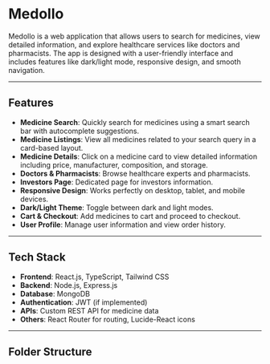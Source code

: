 # Medollo

Medollo is a web application that allows users to search for medicines, view detailed information, and explore healthcare services like doctors and pharmacists. The app is designed with a user-friendly interface and includes features like dark/light mode, responsive design, and smooth navigation.

---

## **Features**

- **Medicine Search**: Quickly search for medicines using a smart search bar with autocomplete suggestions.
- **Medicine Listings**: View all medicines related to your search query in a card-based layout.
- **Medicine Details**: Click on a medicine card to view detailed information including price, manufacturer, composition, and storage.
- **Doctors & Pharmacists**: Browse healthcare experts and pharmacists.
- **Investors Page**: Dedicated page for investors information.
- **Responsive Design**: Works perfectly on desktop, tablet, and mobile devices.
- **Dark/Light Theme**: Toggle between dark and light modes.
- **Cart & Checkout**: Add medicines to cart and proceed to checkout.
- **User Profile**: Manage user information and view order history.

---

## **Tech Stack**

- **Frontend**: React.js, TypeScript, Tailwind CSS
- **Backend**: Node.js, Express.js
- **Database**: MongoDB
- **Authentication**: JWT (if implemented)
- **APIs**: Custom REST API for medicine data
- **Others**: React Router for routing, Lucide-React icons

---

## **Folder Structure**

